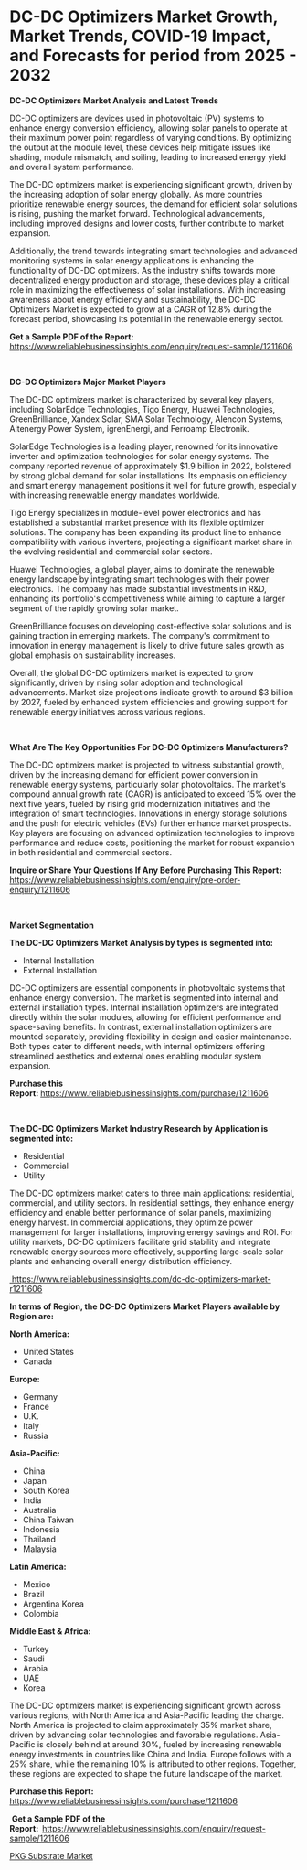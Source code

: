 <p><h1>DC-DC Optimizers Market Growth, Market Trends, COVID-19 Impact, and Forecasts for period from 2025 - 2032</h1></p><p><strong>DC-DC Optimizers Market Analysis and Latest Trends</strong></p>
<p><p>DC-DC optimizers are devices used in photovoltaic (PV) systems to enhance energy conversion efficiency, allowing solar panels to operate at their maximum power point regardless of varying conditions. By optimizing the output at the module level, these devices help mitigate issues like shading, module mismatch, and soiling, leading to increased energy yield and overall system performance.</p><p>The DC-DC optimizers market is experiencing significant growth, driven by the increasing adoption of solar energy globally. As more countries prioritize renewable energy sources, the demand for efficient solar solutions is rising, pushing the market forward. Technological advancements, including improved designs and lower costs, further contribute to market expansion.</p><p>Additionally, the trend towards integrating smart technologies and advanced monitoring systems in solar energy applications is enhancing the functionality of DC-DC optimizers. As the industry shifts towards more decentralized energy production and storage, these devices play a critical role in maximizing the effectiveness of solar installations. With increasing awareness about energy efficiency and sustainability, the DC-DC Optimizers Market is expected to grow at a CAGR of 12.8% during the forecast period, showcasing its potential in the renewable energy sector.</p></p>
<p><strong>Get a Sample PDF of the Report:&nbsp;</strong> <a href="https://www.reliablebusinessinsights.com/enquiry/request-sample/1211606?utm_campaign=2295&utm_medium=2&utm_source=Github&utm_content=ia&utm_term=24032025&utm_id=dc-dc-optimizers">https://www.reliablebusinessinsights.com/enquiry/request-sample/1211606</a></p>
<p>&nbsp;</p>
<p><strong>DC-DC Optimizers Major Market Players</strong></p>
<p><p>The DC-DC optimizers market is characterized by several key players, including SolarEdge Technologies, Tigo Energy, Huawei Technologies, GreenBrilliance, Xandex Solar, SMA Solar Technology, Alencon Systems, Altenergy Power System, igrenEnergi, and Ferroamp Electronik. </p><p>SolarEdge Technologies is a leading player, renowned for its innovative inverter and optimization technologies for solar energy systems. The company reported revenue of approximately $1.9 billion in 2022, bolstered by strong global demand for solar installations. Its emphasis on efficiency and smart energy management positions it well for future growth, especially with increasing renewable energy mandates worldwide.</p><p>Tigo Energy specializes in module-level power electronics and has established a substantial market presence with its flexible optimizer solutions. The company has been expanding its product line to enhance compatibility with various inverters, projecting a significant market share in the evolving residential and commercial solar sectors.</p><p>Huawei Technologies, a global player, aims to dominate the renewable energy landscape by integrating smart technologies with their power electronics. The company has made substantial investments in R&D, enhancing its portfolio's competitiveness while aiming to capture a larger segment of the rapidly growing solar market.</p><p>GreenBrilliance focuses on developing cost-effective solar solutions and is gaining traction in emerging markets. The company's commitment to innovation in energy management is likely to drive future sales growth as global emphasis on sustainability increases.</p><p>Overall, the global DC-DC optimizers market is expected to grow significantly, driven by rising solar adoption and technological advancements. Market size projections indicate growth to around $3 billion by 2027, fueled by enhanced system efficiencies and growing support for renewable energy initiatives across various regions.</p></p>
<p>&nbsp;</p>
<p><strong>What Are The Key Opportunities For DC-DC Optimizers Manufacturers?</strong></p>
<p><p>The DC-DC optimizers market is projected to witness substantial growth, driven by the increasing demand for efficient power conversion in renewable energy systems, particularly solar photovoltaics. The market's compound annual growth rate (CAGR) is anticipated to exceed 15% over the next five years, fueled by rising grid modernization initiatives and the integration of smart technologies. Innovations in energy storage solutions and the push for electric vehicles (EVs) further enhance market prospects. Key players are focusing on advanced optimization technologies to improve performance and reduce costs, positioning the market for robust expansion in both residential and commercial sectors.</p></p>
<p><strong>Inquire or Share Your Questions If Any Before Purchasing This Report:</strong> <a href="https://www.reliablebusinessinsights.com/enquiry/pre-order-enquiry/1211606?utm_campaign=2295&utm_medium=2&utm_source=Github&utm_content=ia&utm_term=24032025&utm_id=dc-dc-optimizers">https://www.reliablebusinessinsights.com/enquiry/pre-order-enquiry/1211606</a></p>
<p>&nbsp;</p>
<p><strong>Market Segmentation</strong></p>
<p><strong>The DC-DC Optimizers Market Analysis by types is segmented into:</strong></p>
<p><ul><li>Internal Installation</li><li>External Installation</li></ul></p>
<p><p>DC-DC optimizers are essential components in photovoltaic systems that enhance energy conversion. The market is segmented into internal and external installation types. Internal installation optimizers are integrated directly within the solar modules, allowing for efficient performance and space-saving benefits. In contrast, external installation optimizers are mounted separately, providing flexibility in design and easier maintenance. Both types cater to different needs, with internal optimizers offering streamlined aesthetics and external ones enabling modular system expansion.</p></p>
<p><strong>Purchase this Report:&nbsp;</strong><a href="https://www.reliablebusinessinsights.com/purchase/1211606?utm_campaign=2295&utm_medium=2&utm_source=Github&utm_content=ia&utm_term=24032025&utm_id=dc-dc-optimizers">https://www.reliablebusinessinsights.com/purchase/1211606</a></p>
<p>&nbsp;</p>
<p><strong>The DC-DC Optimizers Market Industry Research by Application is segmented into:</strong></p>
<p><ul><li>Residential</li><li>Commercial</li><li>Utility</li></ul></p>
<p><p>The DC-DC optimizers market caters to three main applications: residential, commercial, and utility sectors. In residential settings, they enhance energy efficiency and enable better performance of solar panels, maximizing energy harvest. In commercial applications, they optimize power management for larger installations, improving energy savings and ROI. For utility markets, DC-DC optimizers facilitate grid stability and integrate renewable energy sources more effectively, supporting large-scale solar plants and enhancing overall energy distribution efficiency.</p></p>
<p><a href="https://www.reliablebusinessinsights.com/dc-dc-optimizers-market-r1211606?utm_campaign=2295&utm_medium=2&utm_source=Github&utm_content=ia&utm_term=24032025&utm_id=dc-dc-optimizers">&nbsp;https://www.reliablebusinessinsights.com/dc-dc-optimizers-market-r1211606</a></p>
<p><strong>In terms of Region, the DC-DC Optimizers Market Players available by Region are:</strong></p>
<p>
    <p> <strong> North America: </strong>
        <ul>
            <li>United States</li>
            <li>Canada</li>
        </ul>
        </p> 
    <p> <strong> Europe: </strong>
        <ul>
            <li>Germany</li>
            <li>France</li>
            <li>U.K.</li>
            <li>Italy</li>
            <li>Russia</li>
        </ul>
        </p> 
    <p> <strong> Asia-Pacific: </strong>
        <ul>
            <li>China</li>
            <li>Japan</li>
            <li>South Korea</li>
            <li>India</li>
            <li>Australia</li>
            <li>China Taiwan</li>
            <li>Indonesia</li>
            <li>Thailand</li>
            <li>Malaysia</li>
        </ul>
        </p> 
    <p> <strong> Latin America: </strong>
        <ul>
            <li>Mexico</li>
            <li>Brazil</li>
            <li>Argentina Korea</li>
            <li>Colombia</li>
        </ul>
        </p> 
    <p> <strong> Middle East & Africa: </strong>
        <ul>
            <li>Turkey</li>
            <li>Saudi</li>
            <li>Arabia</li>
            <li>UAE</li>
            <li>Korea</li>
        </ul>
    </p>
    </p>
<p><p>The DC-DC optimizers market is experiencing significant growth across various regions, with North America and Asia-Pacific leading the charge. North America is projected to claim approximately 35% market share, driven by advancing solar technologies and favorable regulations. Asia-Pacific is closely behind at around 30%, fueled by increasing renewable energy investments in countries like China and India. Europe follows with a 25% share, while the remaining 10% is attributed to other regions. Together, these regions are expected to shape the future landscape of the market.</p></p>
<p><strong>Purchase this Report: </strong><a href="https://www.reliablebusinessinsights.com/purchase/1211606?utm_campaign=2295&utm_medium=2&utm_source=Github&utm_content=ia&utm_term=24032025&utm_id=dc-dc-optimizers">https://www.reliablebusinessinsights.com/purchase/1211606</a></p>
<p>&nbsp;<strong>Get a Sample PDF of the Report:&nbsp;&nbsp;</strong><a href="https://www.reliablebusinessinsights.com/enquiry/request-sample/1211606?utm_campaign=2295&utm_medium=2&utm_source=Github&utm_content=ia&utm_term=24032025&utm_id=dc-dc-optimizers">https://www.reliablebusinessinsights.com/enquiry/request-sample/1211606</a></p>
<p><strong></strong></p>
<p><p><a href="https://github.com/stohllaackdw/Market-Research-Report-List-1/blob/main/pkg-substrate-market.md?utm_campaign=2295&utm_medium=2&utm_source=Github&utm_content=ia&utm_term=24032025&utm_id=dc-dc-optimizers">PKG Substrate Market</a></p></p>